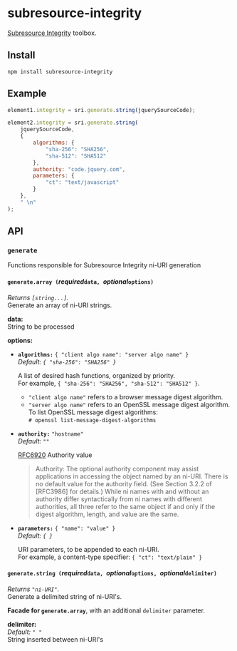 # subresource-integrity
[Subresource Integrity](http://www.w3.org/TR/SRI/) toolbox.

Install
-------
```shell
npm install subresource-integrity
```

Example
-------
```javascript
element1.integrity = sri.generate.string(jquerySourceCode);

element2.integrity = sri.generate.string(
	jquerySourceCode,
	{
		algorithms: { 
			"sha-256": "SHA256", 
			"sha-512": "SHA512" 
		},
		authority: "code.jquery.com",
		parameters: {
			"ct": "text/javascript"
		}
	},
	" \n"
);
```

API
---
### `generate`
Functions responsible for Subresource Integrity ni-URI generation  

#### `generate.array (`*required*`data, `*optional*`options)`
*Returns `[string...]`.*  
Generate an array of ni-URI strings.  

**data:**  
String to be processed  

**options:**
* **`algorithms:`** `{ "client algo name": "server algo name" }`  
    *Default: `{ "sha-256": "SHA256" }`*

    A list of desired hash functions, organized by priority.  
    For example, `{ "sha-256": "SHA256", "sha-512": "SHA512" }`.
    * `"client algo name"` refers to a browser message digest algorithm.
    * `"server algo name"` refers to an OpenSSL message digest algorithm.  
            To list OpenSSL message digest algorithms:  
            `# openssl list-message-digest-algorithms`  

* **`authority:`** `"hostname"`  
    *Default: `""`*

    [RFC6920](https://tools.ietf.org/html/rfc6920) Authority value  
    > Authority:  The optional authority component may assist applications
    >     in accessing the object named by an ni-URI.  There is no default
    >     value for the authority field.  (See Section 3.2.2 of [RFC3986]
    >     for details.)  While ni names with and without an authority differ
    >     syntactically from ni names with different authorities, all three
    >     refer to the same object if and only if the digest algorithm,
    >     length, and value are the same.

* **`parameters:`** `{ "name": "value" }`  
    *Default: `{ }`*

    URI parameters, to be appended to each ni-URI.  
    For example, a content-type specifier: `{ "ct": "text/plain" }`  


#### `generate.string (`*required*`data, `*optional*`options, `*optional*`delimiter)`
*Returns `"ni-URI"`.*  
Generate a delimited string of ni-URI's.  

**Facade for `generate.array`**, with an additional `delimiter` parameter.  

**delimiter:**  
*Default: `" "`*  
String inserted between ni-URI's  

